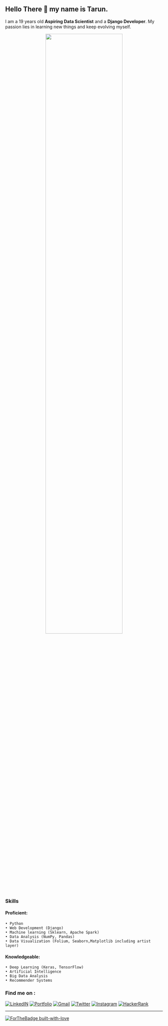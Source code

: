 ## Hello There 👋 my name is Tarun.
I am a 19 years old **Aspiring Data Scientist** and a **Django Developer**. My passion lies in learning new things and keep evolving myself.
<p align="center">
  <a href="http://kambojtarun.pythonanywhere.com/"><img src="https://mack-1999.github.io/Makarand-Nikam-Portfolio/img/Banner/home-img.jpg" width="70%"></a>
</p>

### Skills 
#### Proficient: ​ 
    • Python
    • Web Development (Django)
    • Machine learning (Sklearn, Apache Spark) 
    • Data Analysis (NumPy, Pandas)
    • Data Visualization (Folium, Seaborn,Matplotlib including artist layer)
    
#### Knowledgeable: ​ 
    • Deep Learning (Keras, TensorFlow)
    • Artificial Intelligence
    • Big Data Analysis
    • Recommender Systems

### Find me on :

[![LinkedIN](https://img.shields.io/badge/LinkedIn--5eb0f7?style=for-the-badge&logo=LinkedIn)](https://www.linkedin.com/in/kambojtarun)
[![Portfolio](https://img.shields.io/badge/Portfolio--b25ef7?style=for-the-badge&logo=JSON+Web+Tokens)](https://kambojtarun.pythonanywhere.com/)
[![Gmail](https://img.shields.io/badge/Email_Me--f54745?style=for-the-badge&logo=Gmail)](mailto:kambojtarun02@gmail.com)
[![Twitter](https://img.shields.io/badge/Twitter--33c2ff?style=for-the-badge&logo=Twitter)](https://twitter.com/kamboj_tarun_02)
[![Instagram](https://img.shields.io/badge/Instagram--f54745?style=for-the-badge&logo=Instagram)](https://www.instagram.com/___.t_a_r_u_n.___/)
[![HackerRank](https://img.shields.io/badge/HackerRank--36a334?style=for-the-badge&logo=Hackerrank)](https://www.hackerrank.com/Eternal_)
<hr>

[![ForTheBadge built-with-love](http://ForTheBadge.com/images/badges/built-with-love.svg)](http://kambojtarun.pythonanywhere.com/)<br>
